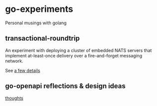 # go-experiments
Personal musings with golang

## transactional-roundtrip

An experiment with deploying a cluster of embedded NATS servers that
implement at-least-once delivery over a fire-and-forget messaging network.

See [a few details](transactional-roundtrip/README.md)

## go-openapi reflections & design ideas

[thoughts](go-openapi/README.md)
